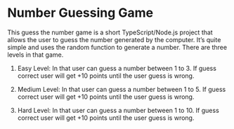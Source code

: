 # Number Guessing Game

This guess the number game is a short TypeScript/Node.js project that allows the user to guess the number generated by the computer. It’s quite simple and uses the random function to generate a number. There are three levels in that game.

1) Easy Level: In that user can guess a number between 1 to 3. If guess correct user will get +10 points until the user guess is wrong.
      
2) Medium Level: In that user can guess a number between 1 to 5. If guess correct user will get +10 points until the user guess is wrong.
      
3) Hard Level: In that user can guess a number between 1 to 10. If guess correct user will get +10 points until the user guess is wrong.
